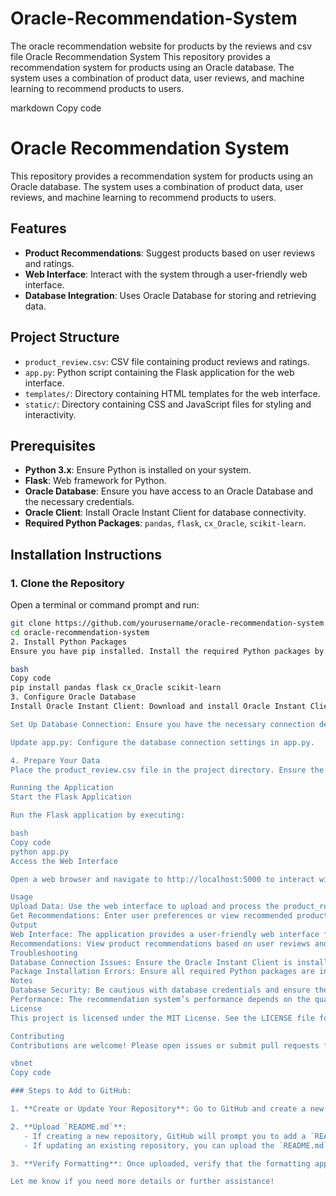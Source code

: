 # Oracle-Recommendation-System
The oracle recommendation website for products by the reviews and csv file 
Oracle Recommendation System
This repository provides a recommendation system for products using an Oracle database. The system uses a combination of product data, user reviews, and machine learning to recommend products to users.

markdown
Copy code
# Oracle Recommendation System

This repository provides a recommendation system for products using an Oracle database. The system uses a combination of product data, user reviews, and machine learning to recommend products to users.

## Features

- **Product Recommendations**: Suggest products based on user reviews and ratings.
- **Web Interface**: Interact with the system through a user-friendly web interface.
- **Database Integration**: Uses Oracle Database for storing and retrieving data.

## Project Structure

- `product_review.csv`: CSV file containing product reviews and ratings.
- `app.py`: Python script containing the Flask application for the web interface.
- `templates/`: Directory containing HTML templates for the web interface.
- `static/`: Directory containing CSS and JavaScript files for styling and interactivity.

## Prerequisites

- **Python 3.x**: Ensure Python is installed on your system.
- **Flask**: Web framework for Python.
- **Oracle Database**: Ensure you have access to an Oracle Database and the necessary credentials.
- **Oracle Client**: Install Oracle Instant Client for database connectivity.
- **Required Python Packages**: `pandas`, `flask`, `cx_Oracle`, `scikit-learn`.

## Installation Instructions

### 1. Clone the Repository

Open a terminal or command prompt and run:

```bash
git clone https://github.com/yourusername/oracle-recommendation-system.git
cd oracle-recommendation-system
2. Install Python Packages
Ensure you have pip installed. Install the required Python packages by running:

bash
Copy code
pip install pandas flask cx_Oracle scikit-learn
3. Configure Oracle Database
Install Oracle Instant Client: Download and install Oracle Instant Client from Oracle's website.

Set Up Database Connection: Ensure you have the necessary connection details (username, password, hostname, service name) for your Oracle Database.

Update app.py: Configure the database connection settings in app.py.

4. Prepare Your Data
Place the product_review.csv file in the project directory. Ensure the CSV file is formatted correctly with columns for product IDs, user IDs, ratings, and review text.

Running the Application
Start the Flask Application

Run the Flask application by executing:

bash
Copy code
python app.py
Access the Web Interface

Open a web browser and navigate to http://localhost:5000 to interact with the recommendation system.

Usage
Upload Data: Use the web interface to upload and process the product_review.csv file.
Get Recommendations: Enter user preferences or view recommended products based on the available data.
Output
Web Interface: The application provides a user-friendly web interface for interacting with the recommendation system.
Recommendations: View product recommendations based on user reviews and ratings.
Troubleshooting
Database Connection Issues: Ensure the Oracle Instant Client is installed and configured correctly. Check database connection details in app.py.
Package Installation Errors: Ensure all required Python packages are installed and up to date.
Notes
Database Security: Be cautious with database credentials and ensure they are not exposed publicly.
Performance: The recommendation system’s performance depends on the quality and quantity of data provided.
License
This project is licensed under the MIT License. See the LICENSE file for details.

Contributing
Contributions are welcome! Please open issues or submit pull requests for improvements or bug fixes.

vbnet
Copy code

### Steps to Add to GitHub:

1. **Create or Update Your Repository**: Go to GitHub and create a new repository or navigate to your existing one.

2. **Upload `README.md`**:
   - If creating a new repository, GitHub will prompt you to add a `README.md`. You can paste the content directly in the editor provided.
   - If updating an existing repository, you can upload the `README.md` file using the GitHub web interface or by pushing it from your local machine using Git commands.

3. **Verify Formatting**: Once uploaded, verify that the formatting appears correctly by viewing the `README.md` file on GitHub.

Let me know if you need more details or further assistance!






